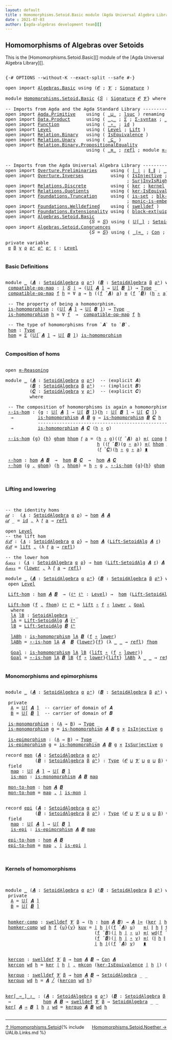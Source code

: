 ```yaml
---
layout: default
title : Homomorphisms.Setoid.Basic module (Agda Universal Algebra Library)
date : 2021-07-03
author: [agda-algebras development team][]
---
```


## <a id="homomorphisms-of-algebras-over-setoids">Homomorphisms of Algebras over Setoids</a>

This is the [Homomorphisms.Setoid.Basic][] module of the [Agda Universal Algebra Library][].

<pre class="Agda">

<a id="364" class="Symbol">{-#</a> <a id="368" class="Keyword">OPTIONS</a> <a id="376" class="Pragma">--without-K</a> <a id="388" class="Pragma">--exact-split</a> <a id="402" class="Pragma">--safe</a> <a id="409" class="Symbol">#-}</a>

<a id="414" class="Keyword">open</a> <a id="419" class="Keyword">import</a> <a id="426" href="Algebras.Basic.html" class="Module">Algebras.Basic</a> <a id="441" class="Keyword">using</a> <a id="447" class="Symbol">(</a><a id="448" href="Algebras.Basic.html#1139" class="Generalizable">𝓞</a> <a id="450" class="Symbol">;</a> <a id="452" href="Algebras.Basic.html#1141" class="Generalizable">𝓥</a> <a id="454" class="Symbol">;</a> <a id="456" href="Algebras.Basic.html#3865" class="Function">Signature</a> <a id="466" class="Symbol">)</a>

<a id="469" class="Keyword">module</a> <a id="476" href="Homomorphisms.Setoid.Basic.html" class="Module">Homomorphisms.Setoid.Basic</a> <a id="503" class="Symbol">{</a><a id="504" href="Homomorphisms.Setoid.Basic.html#504" class="Bound">𝑆</a> <a id="506" class="Symbol">:</a> <a id="508" href="Algebras.Basic.html#3865" class="Function">Signature</a> <a id="518" href="Algebras.Basic.html#1139" class="Generalizable">𝓞</a> <a id="520" href="Algebras.Basic.html#1141" class="Generalizable">𝓥</a><a id="521" class="Symbol">}</a> <a id="523" class="Keyword">where</a>

<a id="530" class="Comment">-- Imports from Agda and the Agda Standard Library ------------------------------------------</a>
<a id="624" class="Keyword">open</a> <a id="629" class="Keyword">import</a> <a id="636" href="Agda.Primitive.html" class="Module">Agda.Primitive</a>    <a id="654" class="Keyword">using</a> <a id="660" class="Symbol">(</a> <a id="662" href="Agda.Primitive.html#810" class="Primitive Operator">_⊔_</a> <a id="666" class="Symbol">;</a> <a id="668" href="Agda.Primitive.html#780" class="Primitive">lsuc</a> <a id="673" class="Symbol">)</a> <a id="675" class="Keyword">renaming</a> <a id="684" class="Symbol">(</a> <a id="686" href="Agda.Primitive.html#326" class="Primitive">Set</a> <a id="690" class="Symbol">to</a> <a id="693" class="Primitive">Type</a> <a id="698" class="Symbol">)</a>
<a id="700" class="Keyword">open</a> <a id="705" class="Keyword">import</a> <a id="712" href="Data.Product.html" class="Module">Data.Product</a>      <a id="730" class="Keyword">using</a> <a id="736" class="Symbol">(</a> <a id="738" href="Agda.Builtin.Sigma.html#236" class="InductiveConstructor Operator">_,_</a> <a id="742" class="Symbol">;</a> <a id="744" href="Agda.Builtin.Sigma.html#166" class="Record">Σ</a> <a id="746" class="Symbol">;</a> <a id="748" href="Data.Product.html#916" class="Function">Σ-syntax</a> <a id="757" class="Symbol">;</a> <a id="759" href="Data.Product.html#1167" class="Function Operator">_×_</a> <a id="763" class="Symbol">)</a>
<a id="765" class="Keyword">open</a> <a id="770" class="Keyword">import</a> <a id="777" href="Function.html" class="Module">Function</a>          <a id="795" class="Keyword">using</a> <a id="801" class="Symbol">(</a> <a id="803" href="Function.Base.html#1031" class="Function Operator">_∘_</a> <a id="807" class="Symbol">;</a> <a id="809" href="Function.Base.html#615" class="Function">id</a> <a id="812" class="Symbol">)</a>
<a id="814" class="Keyword">open</a> <a id="819" class="Keyword">import</a> <a id="826" href="Level.html" class="Module">Level</a>             <a id="844" class="Keyword">using</a> <a id="850" class="Symbol">(</a> <a id="852" href="Agda.Primitive.html#597" class="Postulate">Level</a> <a id="858" class="Symbol">;</a> <a id="860" href="Level.html#400" class="Record">Lift</a> <a id="865" class="Symbol">)</a>
<a id="867" class="Keyword">open</a> <a id="872" class="Keyword">import</a> <a id="879" href="Relation.Binary.html" class="Module">Relation.Binary</a>   <a id="897" class="Keyword">using</a> <a id="903" class="Symbol">(</a> <a id="905" href="Relation.Binary.Structures.html#1522" class="Record">IsEquivalence</a> <a id="919" class="Symbol">)</a>
<a id="921" class="Keyword">open</a> <a id="926" class="Keyword">import</a> <a id="933" href="Relation.Unary.html" class="Module">Relation.Unary</a>    <a id="951" class="Keyword">using</a> <a id="957" class="Symbol">(</a> <a id="959" href="Relation.Unary.html#1742" class="Function Operator">_⊆_</a> <a id="963" class="Symbol">)</a>
<a id="965" class="Keyword">open</a> <a id="970" class="Keyword">import</a> <a id="977" href="Relation.Binary.PropositionalEquality.html" class="Module">Relation.Binary.PropositionalEquality</a>
                              <a id="1045" class="Keyword">using</a> <a id="1051" class="Symbol">(</a> <a id="1053" href="Agda.Builtin.Equality.html#151" class="Datatype Operator">_≡_</a> <a id="1057" class="Symbol">;</a> <a id="1059" href="Agda.Builtin.Equality.html#208" class="InductiveConstructor">refl</a> <a id="1064" class="Symbol">;</a> <a id="1066" class="Keyword">module</a> <a id="1073" href="Relation.Binary.PropositionalEquality.Core.html#2708" class="Module">≡-Reasoning</a> <a id="1085" class="Symbol">;</a> <a id="1087" href="Relation.Binary.PropositionalEquality.Core.html#1130" class="Function">cong</a> <a id="1092" class="Symbol">)</a>


<a id="1096" class="Comment">-- Imports from the Agda Universal Algebra Library ------------------------------------------</a>
<a id="1190" class="Keyword">open</a> <a id="1195" class="Keyword">import</a> <a id="1202" href="Overture.Preliminaries.html" class="Module">Overture.Preliminaries</a>     <a id="1229" class="Keyword">using</a> <a id="1235" class="Symbol">(</a> <a id="1237" href="Overture.Preliminaries.html#4524" class="Function Operator">∣_∣</a> <a id="1241" class="Symbol">;</a> <a id="1243" href="Overture.Preliminaries.html#4562" class="Function Operator">∥_∥</a> <a id="1247" class="Symbol">;</a> <a id="1249" href="Overture.Preliminaries.html#5228" class="Function Operator">_⁻¹</a> <a id="1253" class="Symbol">;</a> <a id="1255" href="Overture.Preliminaries.html#9602" class="Function Operator">_≈_</a><a id="1258" class="Symbol">)</a>
<a id="1260" class="Keyword">open</a> <a id="1265" class="Keyword">import</a> <a id="1272" href="Overture.Inverses.html" class="Module">Overture.Inverses</a>          <a id="1299" class="Keyword">using</a> <a id="1305" class="Symbol">(</a> <a id="1307" href="Overture.Inverses.html#2440" class="Function">IsInjective</a> <a id="1319" class="Symbol">;</a> <a id="1321" href="Overture.Inverses.html#3314" class="Function">IsSurjective</a> <a id="1334" class="Symbol">;</a> <a id="1336" href="Overture.Inverses.html#3570" class="Function">SurjInv</a>
                                             <a id="1389" class="Symbol">;</a> <a id="1391" href="Overture.Inverses.html#3882" class="Function">SurjInvIsRightInv</a> <a id="1409" class="Symbol">;</a> <a id="1411" href="Overture.Inverses.html#4065" class="Function">epic-factor</a> <a id="1423" class="Symbol">)</a>
<a id="1425" class="Keyword">open</a> <a id="1430" class="Keyword">import</a> <a id="1437" href="Relations.Discrete.html" class="Module">Relations.Discrete</a>         <a id="1464" class="Keyword">using</a> <a id="1470" class="Symbol">(</a> <a id="1472" href="Relations.Discrete.html#3812" class="Function">ker</a> <a id="1476" class="Symbol">;</a> <a id="1478" href="Relations.Discrete.html#4042" class="Function">kernel</a> <a id="1485" class="Symbol">)</a>
<a id="1487" class="Keyword">open</a> <a id="1492" class="Keyword">import</a> <a id="1499" href="Relations.Quotients.html" class="Module">Relations.Quotients</a>        <a id="1526" class="Keyword">using</a> <a id="1532" class="Symbol">(</a> <a id="1534" href="Relations.Quotients.html#2885" class="Function">ker-IsEquivalence</a> <a id="1552" class="Symbol">)</a>
<a id="1554" class="Keyword">open</a> <a id="1559" class="Keyword">import</a> <a id="1566" href="Foundations.Truncation.html" class="Module">Foundations.Truncation</a>     <a id="1593" class="Keyword">using</a> <a id="1599" class="Symbol">(</a> <a id="1601" href="Foundations.Truncation.html#6614" class="Function">is-set</a> <a id="1608" class="Symbol">;</a> <a id="1610" href="Foundations.Truncation.html#10869" class="Function">blk-uip</a> <a id="1618" class="Symbol">;</a> <a id="1620" href="Foundations.Truncation.html#7384" class="Function">is-embedding</a>
                                             <a id="1678" class="Symbol">;</a> <a id="1680" href="Foundations.Truncation.html#9446" class="Function">monic-is-embedding|Set</a> <a id="1703" class="Symbol">)</a>
<a id="1705" class="Keyword">open</a> <a id="1710" class="Keyword">import</a> <a id="1717" href="Foundations.Welldefined.html" class="Module">Foundations.Welldefined</a>    <a id="1744" class="Keyword">using</a> <a id="1750" class="Symbol">(</a> <a id="1752" href="Foundations.Welldefined.html#2648" class="Function">swelldef</a> <a id="1761" class="Symbol">)</a>
<a id="1763" class="Keyword">open</a> <a id="1768" class="Keyword">import</a> <a id="1775" href="Foundations.Extensionality.html" class="Module">Foundations.Extensionality</a> <a id="1802" class="Keyword">using</a> <a id="1808" class="Symbol">(</a> <a id="1810" href="Foundations.Extensionality.html#4865" class="Function">block-ext|uip</a> <a id="1824" class="Symbol">;</a> <a id="1826" href="Foundations.Extensionality.html#3279" class="Function">pred-ext</a> <a id="1835" class="Symbol">)</a>
<a id="1837" class="Keyword">open</a> <a id="1842" class="Keyword">import</a> <a id="1849" href="Algebras.Setoid.Basic.html" class="Module">Algebras.Setoid.Basic</a>
                               <a id="1902" class="Symbol">{</a><a id="1903" class="Argument">𝑆</a> <a id="1905" class="Symbol">=</a> <a id="1907" href="Homomorphisms.Setoid.Basic.html#504" class="Bound">𝑆</a><a id="1908" class="Symbol">}</a> <a id="1910" class="Keyword">using</a> <a id="1916" class="Symbol">(</a> <a id="1918" href="Algebras.Setoid.Basic.html#3899" class="Function Operator">𝕌[_]</a> <a id="1923" class="Symbol">;</a> <a id="1925" href="Algebras.Setoid.Basic.html#3236" class="Record">SetoidAlgebra</a> <a id="1939" class="Symbol">;</a> <a id="1941" href="Algebras.Setoid.Basic.html#4531" class="Function Operator">_̂_</a> <a id="1945" class="Symbol">;</a> <a id="1947" href="Algebras.Setoid.Basic.html#4769" class="Function">Lift-SetoidAlg</a> <a id="1962" class="Symbol">)</a>
<a id="1964" class="Keyword">open</a> <a id="1969" class="Keyword">import</a> <a id="1976" href="Algebras.Setoid.Congruences.html" class="Module">Algebras.Setoid.Congruences</a>
                               <a id="2035" class="Symbol">{</a><a id="2036" class="Argument">𝑆</a> <a id="2038" class="Symbol">=</a> <a id="2040" href="Homomorphisms.Setoid.Basic.html#504" class="Bound">𝑆</a><a id="2041" class="Symbol">}</a> <a id="2043" class="Keyword">using</a> <a id="2049" class="Symbol">(</a> <a id="2051" href="Algebras.Setoid.Congruences.html#1921" class="Function Operator">_∣≈_</a> <a id="2056" class="Symbol">;</a> <a id="2058" href="Algebras.Setoid.Congruences.html#2804" class="Function">Con</a> <a id="2062" class="Symbol">;</a> <a id="2064" href="Algebras.Setoid.Congruences.html#2592" class="Record">IsCongruence</a> <a id="2077" class="Symbol">;</a> <a id="2079" href="Algebras.Setoid.Congruences.html#2688" class="InductiveConstructor">mkcon</a> <a id="2085" class="Symbol">;</a> <a id="2087" href="Algebras.Setoid.Congruences.html#3790" class="Function Operator">_╱_</a><a id="2090" class="Symbol">)</a>

<a id="2093" class="Keyword">private</a> <a id="2101" class="Keyword">variable</a>
 <a id="2111" href="Homomorphisms.Setoid.Basic.html#2111" class="Generalizable">α</a> <a id="2113" href="Homomorphisms.Setoid.Basic.html#2113" class="Generalizable">β</a> <a id="2115" href="Homomorphisms.Setoid.Basic.html#2115" class="Generalizable">γ</a> <a id="2117" href="Homomorphisms.Setoid.Basic.html#2117" class="Generalizable">ρ</a> <a id="2119" href="Homomorphisms.Setoid.Basic.html#2119" class="Generalizable">ρᵃ</a> <a id="2122" href="Homomorphisms.Setoid.Basic.html#2122" class="Generalizable">ρᵇ</a> <a id="2125" href="Homomorphisms.Setoid.Basic.html#2125" class="Generalizable">ρᶜ</a> <a id="2128" href="Homomorphisms.Setoid.Basic.html#2128" class="Generalizable">ℓ</a> <a id="2130" class="Symbol">:</a> <a id="2132" href="Agda.Primitive.html#597" class="Postulate">Level</a>

</pre>

### <a id="basic-definitions">Basic Definitions</a>

<pre class="Agda">

<a id="2218" class="Keyword">module</a> <a id="2225" href="Homomorphisms.Setoid.Basic.html#2225" class="Module">_</a> <a id="2227" class="Symbol">(</a><a id="2228" href="Homomorphisms.Setoid.Basic.html#2228" class="Bound">𝑨</a> <a id="2230" class="Symbol">:</a> <a id="2232" href="Algebras.Setoid.Basic.html#3236" class="Record">SetoidAlgebra</a> <a id="2246" href="Homomorphisms.Setoid.Basic.html#2111" class="Generalizable">α</a> <a id="2248" href="Homomorphisms.Setoid.Basic.html#2119" class="Generalizable">ρᵃ</a><a id="2250" class="Symbol">)</a> <a id="2252" class="Symbol">(</a><a id="2253" href="Homomorphisms.Setoid.Basic.html#2253" class="Bound">𝑩</a> <a id="2255" class="Symbol">:</a> <a id="2257" href="Algebras.Setoid.Basic.html#3236" class="Record">SetoidAlgebra</a> <a id="2271" href="Homomorphisms.Setoid.Basic.html#2113" class="Generalizable">β</a> <a id="2273" href="Homomorphisms.Setoid.Basic.html#2122" class="Generalizable">ρᵇ</a><a id="2275" class="Symbol">)</a> <a id="2277" class="Keyword">where</a>
 <a id="2284" href="Homomorphisms.Setoid.Basic.html#2284" class="Function">compatible-op-map</a> <a id="2302" class="Symbol">:</a> <a id="2304" href="Overture.Preliminaries.html#4524" class="Function Operator">∣</a> <a id="2306" href="Homomorphisms.Setoid.Basic.html#504" class="Bound">𝑆</a> <a id="2308" href="Overture.Preliminaries.html#4524" class="Function Operator">∣</a> <a id="2310" class="Symbol">→</a> <a id="2312" class="Symbol">(</a><a id="2313" href="Algebras.Setoid.Basic.html#3899" class="Function Operator">𝕌[</a> <a id="2316" href="Homomorphisms.Setoid.Basic.html#2228" class="Bound">𝑨</a> <a id="2318" href="Algebras.Setoid.Basic.html#3899" class="Function Operator">]</a> <a id="2320" class="Symbol">→</a> <a id="2322" href="Algebras.Setoid.Basic.html#3899" class="Function Operator">𝕌[</a> <a id="2325" href="Homomorphisms.Setoid.Basic.html#2253" class="Bound">𝑩</a> <a id="2327" href="Algebras.Setoid.Basic.html#3899" class="Function Operator">]</a><a id="2328" class="Symbol">)</a> <a id="2330" class="Symbol">→</a> <a id="2332" href="Homomorphisms.Setoid.Basic.html#693" class="Primitive">Type</a> <a id="2337" class="Symbol">_</a>
 <a id="2340" href="Homomorphisms.Setoid.Basic.html#2284" class="Function">compatible-op-map</a> <a id="2358" href="Homomorphisms.Setoid.Basic.html#2358" class="Bound">f</a> <a id="2360" href="Homomorphisms.Setoid.Basic.html#2360" class="Bound">h</a> <a id="2362" class="Symbol">=</a> <a id="2364" class="Symbol">∀</a> <a id="2366" href="Homomorphisms.Setoid.Basic.html#2366" class="Bound">a</a> <a id="2368" class="Symbol">→</a> <a id="2370" href="Homomorphisms.Setoid.Basic.html#2360" class="Bound">h</a> <a id="2372" class="Symbol">((</a><a id="2374" href="Homomorphisms.Setoid.Basic.html#2358" class="Bound">f</a> <a id="2376" href="Algebras.Setoid.Basic.html#4531" class="Function Operator">̂</a> <a id="2378" href="Homomorphisms.Setoid.Basic.html#2228" class="Bound">𝑨</a><a id="2379" class="Symbol">)</a> <a id="2381" href="Homomorphisms.Setoid.Basic.html#2366" class="Bound">a</a><a id="2382" class="Symbol">)</a> <a id="2384" href="Agda.Builtin.Equality.html#151" class="Datatype Operator">≡</a> <a id="2386" class="Symbol">(</a><a id="2387" href="Homomorphisms.Setoid.Basic.html#2358" class="Bound">f</a> <a id="2389" href="Algebras.Setoid.Basic.html#4531" class="Function Operator">̂</a> <a id="2391" href="Homomorphisms.Setoid.Basic.html#2253" class="Bound">𝑩</a><a id="2392" class="Symbol">)</a> <a id="2394" class="Symbol">(</a><a id="2395" href="Homomorphisms.Setoid.Basic.html#2360" class="Bound">h</a> <a id="2397" href="Function.Base.html#1031" class="Function Operator">∘</a> <a id="2399" href="Homomorphisms.Setoid.Basic.html#2366" class="Bound">a</a><a id="2400" class="Symbol">)</a>

 <a id="2404" class="Comment">-- The property of being a homomorphism.</a>
 <a id="2446" href="Homomorphisms.Setoid.Basic.html#2446" class="Function">is-homomorphism</a> <a id="2462" class="Symbol">:</a> <a id="2464" class="Symbol">(</a><a id="2465" href="Algebras.Setoid.Basic.html#3899" class="Function Operator">𝕌[</a> <a id="2468" href="Homomorphisms.Setoid.Basic.html#2228" class="Bound">𝑨</a> <a id="2470" href="Algebras.Setoid.Basic.html#3899" class="Function Operator">]</a> <a id="2472" class="Symbol">→</a> <a id="2474" href="Algebras.Setoid.Basic.html#3899" class="Function Operator">𝕌[</a> <a id="2477" href="Homomorphisms.Setoid.Basic.html#2253" class="Bound">𝑩</a> <a id="2479" href="Algebras.Setoid.Basic.html#3899" class="Function Operator">]</a><a id="2480" class="Symbol">)</a> <a id="2482" class="Symbol">→</a> <a id="2484" href="Homomorphisms.Setoid.Basic.html#693" class="Primitive">Type</a> <a id="2489" class="Symbol">_</a>
 <a id="2492" href="Homomorphisms.Setoid.Basic.html#2446" class="Function">is-homomorphism</a> <a id="2508" href="Homomorphisms.Setoid.Basic.html#2508" class="Bound">h</a> <a id="2510" class="Symbol">=</a> <a id="2512" class="Symbol">∀</a> <a id="2514" href="Homomorphisms.Setoid.Basic.html#2514" class="Bound">f</a>  <a id="2517" class="Symbol">→</a>  <a id="2520" href="Homomorphisms.Setoid.Basic.html#2284" class="Function">compatible-op-map</a> <a id="2538" href="Homomorphisms.Setoid.Basic.html#2514" class="Bound">f</a> <a id="2540" href="Homomorphisms.Setoid.Basic.html#2508" class="Bound">h</a>

 <a id="2544" class="Comment">-- The type of homomorphisms from `𝑨` to `𝑩`.</a>
 <a id="2591" href="Homomorphisms.Setoid.Basic.html#2591" class="Function">hom</a> <a id="2595" class="Symbol">:</a> <a id="2597" href="Homomorphisms.Setoid.Basic.html#693" class="Primitive">Type</a> <a id="2602" class="Symbol">_</a>
 <a id="2605" href="Homomorphisms.Setoid.Basic.html#2591" class="Function">hom</a> <a id="2609" class="Symbol">=</a> <a id="2611" href="Agda.Builtin.Sigma.html#166" class="Record">Σ</a> <a id="2613" class="Symbol">(</a><a id="2614" href="Algebras.Setoid.Basic.html#3899" class="Function Operator">𝕌[</a> <a id="2617" href="Homomorphisms.Setoid.Basic.html#2228" class="Bound">𝑨</a> <a id="2619" href="Algebras.Setoid.Basic.html#3899" class="Function Operator">]</a> <a id="2621" class="Symbol">→</a> <a id="2623" href="Algebras.Setoid.Basic.html#3899" class="Function Operator">𝕌[</a> <a id="2626" href="Homomorphisms.Setoid.Basic.html#2253" class="Bound">𝑩</a> <a id="2628" href="Algebras.Setoid.Basic.html#3899" class="Function Operator">]</a><a id="2629" class="Symbol">)</a> <a id="2631" href="Homomorphisms.Setoid.Basic.html#2446" class="Function">is-homomorphism</a>

</pre>

### <a id="composition-of-homs">Composition of homs</a>

<pre class="Agda">

<a id="2731" class="Keyword">open</a> <a id="2736" href="Relation.Binary.PropositionalEquality.Core.html#2708" class="Module">≡-Reasoning</a>

<a id="2749" class="Keyword">module</a> <a id="2756" href="Homomorphisms.Setoid.Basic.html#2756" class="Module">_</a> <a id="2758" class="Symbol">(</a><a id="2759" href="Homomorphisms.Setoid.Basic.html#2759" class="Bound">𝑨</a> <a id="2761" class="Symbol">:</a> <a id="2763" href="Algebras.Setoid.Basic.html#3236" class="Record">SetoidAlgebra</a> <a id="2777" href="Homomorphisms.Setoid.Basic.html#2111" class="Generalizable">α</a> <a id="2779" href="Homomorphisms.Setoid.Basic.html#2119" class="Generalizable">ρᵃ</a><a id="2781" class="Symbol">)</a>  <a id="2784" class="Comment">-- (explicit 𝑨)</a>
         <a id="2809" class="Symbol">(</a><a id="2810" href="Homomorphisms.Setoid.Basic.html#2810" class="Bound">𝑩</a> <a id="2812" class="Symbol">:</a> <a id="2814" href="Algebras.Setoid.Basic.html#3236" class="Record">SetoidAlgebra</a> <a id="2828" href="Homomorphisms.Setoid.Basic.html#2113" class="Generalizable">β</a> <a id="2830" href="Homomorphisms.Setoid.Basic.html#2122" class="Generalizable">ρᵇ</a><a id="2832" class="Symbol">)</a>  <a id="2835" class="Comment">-- (implicit 𝑩)</a>
         <a id="2860" class="Symbol">(</a><a id="2861" href="Homomorphisms.Setoid.Basic.html#2861" class="Bound">𝑪</a> <a id="2863" class="Symbol">:</a> <a id="2865" href="Algebras.Setoid.Basic.html#3236" class="Record">SetoidAlgebra</a> <a id="2879" href="Homomorphisms.Setoid.Basic.html#2115" class="Generalizable">γ</a> <a id="2881" href="Homomorphisms.Setoid.Basic.html#2125" class="Generalizable">ρᶜ</a><a id="2883" class="Symbol">)</a>  <a id="2886" class="Comment">-- (explicit 𝑪)</a>
         <a id="2911" class="Keyword">where</a>

 <a id="2919" class="Comment">-- The composition of homomorphisms is again a homomorphism.</a>
 <a id="2981" href="Homomorphisms.Setoid.Basic.html#2981" class="Function">∘-is-hom</a> <a id="2990" class="Symbol">:</a> <a id="2992" class="Symbol">{</a><a id="2993" href="Homomorphisms.Setoid.Basic.html#2993" class="Bound">g</a> <a id="2995" class="Symbol">:</a> <a id="2997" href="Algebras.Setoid.Basic.html#3899" class="Function Operator">𝕌[</a> <a id="3000" href="Homomorphisms.Setoid.Basic.html#2759" class="Bound">𝑨</a> <a id="3002" href="Algebras.Setoid.Basic.html#3899" class="Function Operator">]</a> <a id="3004" class="Symbol">→</a> <a id="3006" href="Algebras.Setoid.Basic.html#3899" class="Function Operator">𝕌[</a> <a id="3009" href="Homomorphisms.Setoid.Basic.html#2810" class="Bound">𝑩</a> <a id="3011" href="Algebras.Setoid.Basic.html#3899" class="Function Operator">]</a><a id="3012" class="Symbol">}{</a><a id="3014" href="Homomorphisms.Setoid.Basic.html#3014" class="Bound">h</a> <a id="3016" class="Symbol">:</a> <a id="3018" href="Algebras.Setoid.Basic.html#3899" class="Function Operator">𝕌[</a> <a id="3021" href="Homomorphisms.Setoid.Basic.html#2810" class="Bound">𝑩</a> <a id="3023" href="Algebras.Setoid.Basic.html#3899" class="Function Operator">]</a> <a id="3025" class="Symbol">→</a> <a id="3027" href="Algebras.Setoid.Basic.html#3899" class="Function Operator">𝕌[</a> <a id="3030" href="Homomorphisms.Setoid.Basic.html#2861" class="Bound">𝑪</a> <a id="3032" href="Algebras.Setoid.Basic.html#3899" class="Function Operator">]</a><a id="3033" class="Symbol">}</a>
  <a id="3037" class="Symbol">→</a>         <a id="3047" href="Homomorphisms.Setoid.Basic.html#2446" class="Function">is-homomorphism</a> <a id="3063" href="Homomorphisms.Setoid.Basic.html#2759" class="Bound">𝑨</a> <a id="3065" href="Homomorphisms.Setoid.Basic.html#2810" class="Bound">𝑩</a> <a id="3067" href="Homomorphisms.Setoid.Basic.html#2993" class="Bound">g</a> <a id="3069" class="Symbol">→</a> <a id="3071" href="Homomorphisms.Setoid.Basic.html#2446" class="Function">is-homomorphism</a> <a id="3087" href="Homomorphisms.Setoid.Basic.html#2810" class="Bound">𝑩</a> <a id="3089" href="Homomorphisms.Setoid.Basic.html#2861" class="Bound">𝑪</a> <a id="3091" href="Homomorphisms.Setoid.Basic.html#3014" class="Bound">h</a>
            <a id="3105" class="Comment">-------------------------------------------------</a>
  <a id="3157" class="Symbol">→</a>         <a id="3167" href="Homomorphisms.Setoid.Basic.html#2446" class="Function">is-homomorphism</a> <a id="3183" href="Homomorphisms.Setoid.Basic.html#2759" class="Bound">𝑨</a> <a id="3185" href="Homomorphisms.Setoid.Basic.html#2861" class="Bound">𝑪</a> <a id="3187" class="Symbol">(</a><a id="3188" href="Homomorphisms.Setoid.Basic.html#3014" class="Bound">h</a> <a id="3190" href="Function.Base.html#1031" class="Function Operator">∘</a> <a id="3192" href="Homomorphisms.Setoid.Basic.html#2993" class="Bound">g</a><a id="3193" class="Symbol">)</a>

 <a id="3197" href="Homomorphisms.Setoid.Basic.html#2981" class="Function">∘-is-hom</a> <a id="3206" class="Symbol">{</a><a id="3207" href="Homomorphisms.Setoid.Basic.html#3207" class="Bound">g</a><a id="3208" class="Symbol">}</a> <a id="3210" class="Symbol">{</a><a id="3211" href="Homomorphisms.Setoid.Basic.html#3211" class="Bound">h</a><a id="3212" class="Symbol">}</a> <a id="3214" href="Homomorphisms.Setoid.Basic.html#3214" class="Bound">ghom</a> <a id="3219" href="Homomorphisms.Setoid.Basic.html#3219" class="Bound">hhom</a> <a id="3224" href="Homomorphisms.Setoid.Basic.html#3224" class="Bound">𝑓</a> <a id="3226" href="Homomorphisms.Setoid.Basic.html#3226" class="Bound">a</a> <a id="3228" class="Symbol">=</a> <a id="3230" class="Symbol">(</a><a id="3231" href="Homomorphisms.Setoid.Basic.html#3211" class="Bound">h</a> <a id="3233" href="Function.Base.html#1031" class="Function Operator">∘</a> <a id="3235" href="Homomorphisms.Setoid.Basic.html#3207" class="Bound">g</a><a id="3236" class="Symbol">)((</a><a id="3239" href="Homomorphisms.Setoid.Basic.html#3224" class="Bound">𝑓</a> <a id="3241" href="Algebras.Setoid.Basic.html#4531" class="Function Operator">̂</a> <a id="3243" href="Homomorphisms.Setoid.Basic.html#2759" class="Bound">𝑨</a><a id="3244" class="Symbol">)</a> <a id="3246" href="Homomorphisms.Setoid.Basic.html#3226" class="Bound">a</a><a id="3247" class="Symbol">)</a> <a id="3249" href="Relation.Binary.PropositionalEquality.Core.html#2923" class="Function">≡⟨</a> <a id="3252" href="Relation.Binary.PropositionalEquality.Core.html#1130" class="Function">cong</a> <a id="3257" href="Homomorphisms.Setoid.Basic.html#3211" class="Bound">h</a> <a id="3259" class="Symbol">(</a> <a id="3261" href="Homomorphisms.Setoid.Basic.html#3214" class="Bound">ghom</a> <a id="3266" href="Homomorphisms.Setoid.Basic.html#3224" class="Bound">𝑓</a> <a id="3268" href="Homomorphisms.Setoid.Basic.html#3226" class="Bound">a</a> <a id="3270" class="Symbol">)</a> <a id="3272" href="Relation.Binary.PropositionalEquality.Core.html#2923" class="Function">⟩</a>
                                  <a id="3308" href="Homomorphisms.Setoid.Basic.html#3211" class="Bound">h</a> <a id="3310" class="Symbol">((</a><a id="3312" href="Homomorphisms.Setoid.Basic.html#3224" class="Bound">𝑓</a> <a id="3314" href="Algebras.Setoid.Basic.html#4531" class="Function Operator">̂</a> <a id="3316" href="Homomorphisms.Setoid.Basic.html#2810" class="Bound">𝑩</a><a id="3317" class="Symbol">)(</a><a id="3319" href="Homomorphisms.Setoid.Basic.html#3207" class="Bound">g</a> <a id="3321" href="Function.Base.html#1031" class="Function Operator">∘</a> <a id="3323" href="Homomorphisms.Setoid.Basic.html#3226" class="Bound">a</a><a id="3324" class="Symbol">))</a> <a id="3327" href="Relation.Binary.PropositionalEquality.Core.html#2923" class="Function">≡⟨</a> <a id="3330" href="Homomorphisms.Setoid.Basic.html#3219" class="Bound">hhom</a> <a id="3335" href="Homomorphisms.Setoid.Basic.html#3224" class="Bound">𝑓</a> <a id="3337" class="Symbol">(</a> <a id="3339" href="Homomorphisms.Setoid.Basic.html#3207" class="Bound">g</a> <a id="3341" href="Function.Base.html#1031" class="Function Operator">∘</a> <a id="3343" href="Homomorphisms.Setoid.Basic.html#3226" class="Bound">a</a> <a id="3345" class="Symbol">)</a> <a id="3347" href="Relation.Binary.PropositionalEquality.Core.html#2923" class="Function">⟩</a>
                                  <a id="3383" class="Symbol">(</a><a id="3384" href="Homomorphisms.Setoid.Basic.html#3224" class="Bound">𝑓</a> <a id="3386" href="Algebras.Setoid.Basic.html#4531" class="Function Operator">̂</a> <a id="3388" href="Homomorphisms.Setoid.Basic.html#2861" class="Bound">𝑪</a><a id="3389" class="Symbol">)(</a><a id="3391" href="Homomorphisms.Setoid.Basic.html#3211" class="Bound">h</a> <a id="3393" href="Function.Base.html#1031" class="Function Operator">∘</a> <a id="3395" href="Homomorphisms.Setoid.Basic.html#3207" class="Bound">g</a> <a id="3397" href="Function.Base.html#1031" class="Function Operator">∘</a> <a id="3399" href="Homomorphisms.Setoid.Basic.html#3226" class="Bound">a</a><a id="3400" class="Symbol">)</a> <a id="3402" href="Relation.Binary.PropositionalEquality.Core.html#3105" class="Function Operator">∎</a>

 <a id="3406" href="Homomorphisms.Setoid.Basic.html#3406" class="Function">∘-hom</a> <a id="3412" class="Symbol">:</a> <a id="3414" href="Homomorphisms.Setoid.Basic.html#2591" class="Function">hom</a> <a id="3418" href="Homomorphisms.Setoid.Basic.html#2759" class="Bound">𝑨</a> <a id="3420" href="Homomorphisms.Setoid.Basic.html#2810" class="Bound">𝑩</a>  <a id="3423" class="Symbol">→</a>  <a id="3426" href="Homomorphisms.Setoid.Basic.html#2591" class="Function">hom</a> <a id="3430" href="Homomorphisms.Setoid.Basic.html#2810" class="Bound">𝑩</a> <a id="3432" href="Homomorphisms.Setoid.Basic.html#2861" class="Bound">𝑪</a>  <a id="3435" class="Symbol">→</a>  <a id="3438" href="Homomorphisms.Setoid.Basic.html#2591" class="Function">hom</a> <a id="3442" href="Homomorphisms.Setoid.Basic.html#2759" class="Bound">𝑨</a> <a id="3444" href="Homomorphisms.Setoid.Basic.html#2861" class="Bound">𝑪</a>
 <a id="3447" href="Homomorphisms.Setoid.Basic.html#3406" class="Function">∘-hom</a> <a id="3453" class="Symbol">(</a><a id="3454" href="Homomorphisms.Setoid.Basic.html#3454" class="Bound">g</a> <a id="3456" href="Agda.Builtin.Sigma.html#236" class="InductiveConstructor Operator">,</a> <a id="3458" href="Homomorphisms.Setoid.Basic.html#3458" class="Bound">ghom</a><a id="3462" class="Symbol">)</a> <a id="3464" class="Symbol">(</a><a id="3465" href="Homomorphisms.Setoid.Basic.html#3465" class="Bound">h</a> <a id="3467" href="Agda.Builtin.Sigma.html#236" class="InductiveConstructor Operator">,</a> <a id="3469" href="Homomorphisms.Setoid.Basic.html#3469" class="Bound">hhom</a><a id="3473" class="Symbol">)</a> <a id="3475" class="Symbol">=</a> <a id="3477" href="Homomorphisms.Setoid.Basic.html#3465" class="Bound">h</a> <a id="3479" href="Function.Base.html#1031" class="Function Operator">∘</a> <a id="3481" href="Homomorphisms.Setoid.Basic.html#3454" class="Bound">g</a> <a id="3483" href="Agda.Builtin.Sigma.html#236" class="InductiveConstructor Operator">,</a> <a id="3485" href="Homomorphisms.Setoid.Basic.html#2981" class="Function">∘-is-hom</a> <a id="3494" class="Symbol">{</a><a id="3495" href="Homomorphisms.Setoid.Basic.html#3454" class="Bound">g</a><a id="3496" class="Symbol">}{</a><a id="3498" href="Homomorphisms.Setoid.Basic.html#3465" class="Bound">h</a><a id="3499" class="Symbol">}</a> <a id="3501" href="Homomorphisms.Setoid.Basic.html#3458" class="Bound">ghom</a> <a id="3506" href="Homomorphisms.Setoid.Basic.html#3469" class="Bound">hhom</a> 


</pre>

### <a id="lifting-and-lowering">Lifting and lowering</a>

<pre class="Agda">


<a id="3600" class="Comment">-- the identity homs</a>
<a id="𝒾𝒹"></a><a id="3621" href="Homomorphisms.Setoid.Basic.html#3621" class="Function">𝒾𝒹</a> <a id="3624" class="Symbol">:</a>  <a id="3627" class="Symbol">(</a><a id="3628" href="Homomorphisms.Setoid.Basic.html#3628" class="Bound">𝑨</a> <a id="3630" class="Symbol">:</a> <a id="3632" href="Algebras.Setoid.Basic.html#3236" class="Record">SetoidAlgebra</a> <a id="3646" href="Homomorphisms.Setoid.Basic.html#2111" class="Generalizable">α</a> <a id="3648" href="Homomorphisms.Setoid.Basic.html#2117" class="Generalizable">ρ</a><a id="3649" class="Symbol">)</a> <a id="3651" class="Symbol">→</a> <a id="3653" href="Homomorphisms.Setoid.Basic.html#2591" class="Function">hom</a> <a id="3657" href="Homomorphisms.Setoid.Basic.html#3628" class="Bound">𝑨</a> <a id="3659" href="Homomorphisms.Setoid.Basic.html#3628" class="Bound">𝑨</a>
<a id="3661" href="Homomorphisms.Setoid.Basic.html#3621" class="Function">𝒾𝒹</a> <a id="3664" class="Symbol">_</a> <a id="3666" class="Symbol">=</a> <a id="3668" href="Function.Base.html#615" class="Function">id</a> <a id="3671" href="Agda.Builtin.Sigma.html#236" class="InductiveConstructor Operator">,</a> <a id="3673" class="Symbol">λ</a> <a id="3675" href="Homomorphisms.Setoid.Basic.html#3675" class="Bound">𝑓</a> <a id="3677" href="Homomorphisms.Setoid.Basic.html#3677" class="Bound">a</a> <a id="3679" class="Symbol">→</a> <a id="3681" href="Agda.Builtin.Equality.html#208" class="InductiveConstructor">refl</a>

<a id="3687" class="Keyword">open</a> <a id="3692" href="Level.html" class="Module">Level</a>
<a id="3698" class="Comment">-- the lift hom</a>
<a id="𝓁𝒾𝒻𝓉"></a><a id="3714" href="Homomorphisms.Setoid.Basic.html#3714" class="Function">𝓁𝒾𝒻𝓉</a> <a id="3719" class="Symbol">:</a> <a id="3721" class="Symbol">{</a><a id="3722" href="Homomorphisms.Setoid.Basic.html#3722" class="Bound">𝑨</a> <a id="3724" class="Symbol">:</a> <a id="3726" href="Algebras.Setoid.Basic.html#3236" class="Record">SetoidAlgebra</a> <a id="3740" href="Homomorphisms.Setoid.Basic.html#2111" class="Generalizable">α</a> <a id="3742" href="Homomorphisms.Setoid.Basic.html#2117" class="Generalizable">ρ</a><a id="3743" class="Symbol">}</a> <a id="3745" class="Symbol">→</a> <a id="3747" href="Homomorphisms.Setoid.Basic.html#2591" class="Function">hom</a> <a id="3751" href="Homomorphisms.Setoid.Basic.html#3722" class="Bound">𝑨</a> <a id="3753" class="Symbol">(</a><a id="3754" href="Algebras.Setoid.Basic.html#4769" class="Function">Lift-SetoidAlg</a> <a id="3769" href="Homomorphisms.Setoid.Basic.html#3722" class="Bound">𝑨</a> <a id="3771" href="Homomorphisms.Setoid.Basic.html#2128" class="Generalizable">ℓ</a><a id="3772" class="Symbol">)</a>
<a id="3774" href="Homomorphisms.Setoid.Basic.html#3714" class="Function">𝓁𝒾𝒻𝓉</a> <a id="3779" class="Symbol">=</a> <a id="3781" href="Level.html#457" class="InductiveConstructor">lift</a> <a id="3786" href="Agda.Builtin.Sigma.html#236" class="InductiveConstructor Operator">,</a> <a id="3788" class="Symbol">(λ</a> <a id="3791" href="Homomorphisms.Setoid.Basic.html#3791" class="Bound">𝑓</a> <a id="3793" href="Homomorphisms.Setoid.Basic.html#3793" class="Bound">a</a> <a id="3795" class="Symbol">→</a> <a id="3797" href="Agda.Builtin.Equality.html#208" class="InductiveConstructor">refl</a><a id="3801" class="Symbol">)</a>

<a id="3804" class="Comment">-- the lower hom</a>
<a id="𝓁ℴ𝓌ℯ𝓇"></a><a id="3821" href="Homomorphisms.Setoid.Basic.html#3821" class="Function">𝓁ℴ𝓌ℯ𝓇</a> <a id="3827" class="Symbol">:</a> <a id="3829" class="Symbol">{</a><a id="3830" href="Homomorphisms.Setoid.Basic.html#3830" class="Bound">𝑨</a> <a id="3832" class="Symbol">:</a> <a id="3834" href="Algebras.Setoid.Basic.html#3236" class="Record">SetoidAlgebra</a> <a id="3848" href="Homomorphisms.Setoid.Basic.html#2111" class="Generalizable">α</a> <a id="3850" href="Homomorphisms.Setoid.Basic.html#2117" class="Generalizable">ρ</a><a id="3851" class="Symbol">}</a> <a id="3853" class="Symbol">→</a> <a id="3855" href="Homomorphisms.Setoid.Basic.html#2591" class="Function">hom</a> <a id="3859" class="Symbol">(</a><a id="3860" href="Algebras.Setoid.Basic.html#4769" class="Function">Lift-SetoidAlg</a> <a id="3875" href="Homomorphisms.Setoid.Basic.html#3830" class="Bound">𝑨</a> <a id="3877" href="Homomorphisms.Setoid.Basic.html#2128" class="Generalizable">ℓ</a><a id="3878" class="Symbol">)</a> <a id="3880" href="Homomorphisms.Setoid.Basic.html#3830" class="Bound">𝑨</a>
<a id="3882" href="Homomorphisms.Setoid.Basic.html#3821" class="Function">𝓁ℴ𝓌ℯ𝓇</a> <a id="3888" class="Symbol">=</a> <a id="3890" class="Symbol">(</a><a id="3891" href="Level.html#470" class="Field">lower</a> <a id="3897" href="Agda.Builtin.Sigma.html#236" class="InductiveConstructor Operator">,</a> <a id="3899" class="Symbol">λ</a> <a id="3901" href="Homomorphisms.Setoid.Basic.html#3901" class="Bound">𝑓</a> <a id="3903" href="Homomorphisms.Setoid.Basic.html#3903" class="Bound">a</a> <a id="3905" class="Symbol">→</a> <a id="3907" href="Agda.Builtin.Equality.html#208" class="InductiveConstructor">refl</a><a id="3911" class="Symbol">)</a>

<a id="3914" class="Keyword">module</a> <a id="3921" href="Homomorphisms.Setoid.Basic.html#3921" class="Module">_</a> <a id="3923" class="Symbol">{</a><a id="3924" href="Homomorphisms.Setoid.Basic.html#3924" class="Bound">𝑨</a> <a id="3926" class="Symbol">:</a> <a id="3928" href="Algebras.Setoid.Basic.html#3236" class="Record">SetoidAlgebra</a> <a id="3942" href="Homomorphisms.Setoid.Basic.html#2111" class="Generalizable">α</a> <a id="3944" href="Homomorphisms.Setoid.Basic.html#2119" class="Generalizable">ρᵃ</a><a id="3946" class="Symbol">}</a> <a id="3948" class="Symbol">{</a><a id="3949" href="Homomorphisms.Setoid.Basic.html#3949" class="Bound">𝑩</a> <a id="3951" class="Symbol">:</a> <a id="3953" href="Algebras.Setoid.Basic.html#3236" class="Record">SetoidAlgebra</a> <a id="3967" href="Homomorphisms.Setoid.Basic.html#2113" class="Generalizable">β</a> <a id="3969" href="Homomorphisms.Setoid.Basic.html#2122" class="Generalizable">ρᵇ</a><a id="3971" class="Symbol">}</a> <a id="3973" class="Keyword">where</a>
 <a id="3980" class="Keyword">open</a> <a id="3985" href="Level.html" class="Module">Level</a>

 <a id="3993" href="Homomorphisms.Setoid.Basic.html#3993" class="Function">Lift-hom</a> <a id="4002" class="Symbol">:</a> <a id="4004" href="Homomorphisms.Setoid.Basic.html#2591" class="Function">hom</a> <a id="4008" href="Homomorphisms.Setoid.Basic.html#3924" class="Bound">𝑨</a> <a id="4010" href="Homomorphisms.Setoid.Basic.html#3949" class="Bound">𝑩</a>  <a id="4013" class="Symbol">→</a> <a id="4015" class="Symbol">(</a><a id="4016" href="Homomorphisms.Setoid.Basic.html#4016" class="Bound">ℓᵃ</a> <a id="4019" href="Homomorphisms.Setoid.Basic.html#4019" class="Bound">ℓᵇ</a> <a id="4022" class="Symbol">:</a> <a id="4024" href="Agda.Primitive.html#597" class="Postulate">Level</a><a id="4029" class="Symbol">)</a> <a id="4031" class="Symbol">→</a>  <a id="4034" href="Homomorphisms.Setoid.Basic.html#2591" class="Function">hom</a> <a id="4038" class="Symbol">(</a><a id="4039" href="Algebras.Setoid.Basic.html#4769" class="Function">Lift-SetoidAlg</a> <a id="4054" href="Homomorphisms.Setoid.Basic.html#3924" class="Bound">𝑨</a> <a id="4056" href="Homomorphisms.Setoid.Basic.html#4016" class="Bound">ℓᵃ</a><a id="4058" class="Symbol">)</a> <a id="4060" class="Symbol">(</a><a id="4061" href="Algebras.Setoid.Basic.html#4769" class="Function">Lift-SetoidAlg</a> <a id="4076" href="Homomorphisms.Setoid.Basic.html#3949" class="Bound">𝑩</a> <a id="4078" href="Homomorphisms.Setoid.Basic.html#4019" class="Bound">ℓᵇ</a><a id="4080" class="Symbol">)</a>

 <a id="4084" href="Homomorphisms.Setoid.Basic.html#3993" class="Function">Lift-hom</a> <a id="4093" class="Symbol">(</a><a id="4094" href="Homomorphisms.Setoid.Basic.html#4094" class="Bound">f</a> <a id="4096" href="Agda.Builtin.Sigma.html#236" class="InductiveConstructor Operator">,</a> <a id="4098" href="Homomorphisms.Setoid.Basic.html#4098" class="Bound">fhom</a><a id="4102" class="Symbol">)</a> <a id="4104" href="Homomorphisms.Setoid.Basic.html#4104" class="Bound">ℓᵃ</a> <a id="4107" href="Homomorphisms.Setoid.Basic.html#4107" class="Bound">ℓᵇ</a> <a id="4110" class="Symbol">=</a> <a id="4112" href="Level.html#457" class="InductiveConstructor">lift</a> <a id="4117" href="Function.Base.html#1031" class="Function Operator">∘</a> <a id="4119" href="Homomorphisms.Setoid.Basic.html#4094" class="Bound">f</a> <a id="4121" href="Function.Base.html#1031" class="Function Operator">∘</a> <a id="4123" href="Level.html#470" class="Field">lower</a> <a id="4129" href="Agda.Builtin.Sigma.html#236" class="InductiveConstructor Operator">,</a> <a id="4131" href="Homomorphisms.Setoid.Basic.html#4329" class="Function">Goal</a>
  <a id="4138" class="Keyword">where</a>
  <a id="4146" href="Homomorphisms.Setoid.Basic.html#4146" class="Function">lA</a> <a id="4149" href="Homomorphisms.Setoid.Basic.html#4149" class="Function">lB</a> <a id="4152" class="Symbol">:</a> <a id="4154" href="Algebras.Setoid.Basic.html#3236" class="Record">SetoidAlgebra</a> <a id="4168" class="Symbol">_</a> <a id="4170" class="Symbol">_</a>
  <a id="4174" href="Homomorphisms.Setoid.Basic.html#4146" class="Function">lA</a> <a id="4177" class="Symbol">=</a> <a id="4179" href="Algebras.Setoid.Basic.html#4769" class="Function">Lift-SetoidAlg</a> <a id="4194" href="Homomorphisms.Setoid.Basic.html#3924" class="Bound">𝑨</a> <a id="4196" href="Homomorphisms.Setoid.Basic.html#4104" class="Bound">ℓᵃ</a>
  <a id="4201" href="Homomorphisms.Setoid.Basic.html#4149" class="Function">lB</a> <a id="4204" class="Symbol">=</a> <a id="4206" href="Algebras.Setoid.Basic.html#4769" class="Function">Lift-SetoidAlg</a> <a id="4221" href="Homomorphisms.Setoid.Basic.html#3949" class="Bound">𝑩</a> <a id="4223" href="Homomorphisms.Setoid.Basic.html#4107" class="Bound">ℓᵇ</a>

  <a id="4229" href="Homomorphisms.Setoid.Basic.html#4229" class="Function">lABh</a> <a id="4234" class="Symbol">:</a> <a id="4236" href="Homomorphisms.Setoid.Basic.html#2446" class="Function">is-homomorphism</a> <a id="4252" href="Homomorphisms.Setoid.Basic.html#4146" class="Function">lA</a> <a id="4255" href="Homomorphisms.Setoid.Basic.html#3949" class="Bound">𝑩</a> <a id="4257" class="Symbol">(</a><a id="4258" href="Homomorphisms.Setoid.Basic.html#4094" class="Bound">f</a> <a id="4260" href="Function.Base.html#1031" class="Function Operator">∘</a> <a id="4262" href="Level.html#470" class="Field">lower</a><a id="4267" class="Symbol">)</a>
  <a id="4271" href="Homomorphisms.Setoid.Basic.html#4229" class="Function">lABh</a> <a id="4276" class="Symbol">=</a> <a id="4278" href="Homomorphisms.Setoid.Basic.html#2981" class="Function">∘-is-hom</a> <a id="4287" href="Homomorphisms.Setoid.Basic.html#4146" class="Function">lA</a> <a id="4290" href="Homomorphisms.Setoid.Basic.html#3924" class="Bound">𝑨</a>  <a id="4293" href="Homomorphisms.Setoid.Basic.html#3949" class="Bound">𝑩</a> <a id="4295" class="Symbol">{</a><a id="4296" href="Level.html#470" class="Field">lower</a><a id="4301" class="Symbol">}{</a><a id="4303" href="Homomorphisms.Setoid.Basic.html#4094" class="Bound">f</a><a id="4304" class="Symbol">}</a> <a id="4306" class="Symbol">(λ</a> <a id="4309" href="Homomorphisms.Setoid.Basic.html#4309" class="Bound">_</a> <a id="4311" href="Homomorphisms.Setoid.Basic.html#4311" class="Bound">_</a> <a id="4313" class="Symbol">→</a> <a id="4315" href="Agda.Builtin.Equality.html#208" class="InductiveConstructor">refl</a><a id="4319" class="Symbol">)</a> <a id="4321" href="Homomorphisms.Setoid.Basic.html#4098" class="Bound">fhom</a>

  <a id="4329" href="Homomorphisms.Setoid.Basic.html#4329" class="Function">Goal</a> <a id="4334" class="Symbol">:</a> <a id="4336" href="Homomorphisms.Setoid.Basic.html#2446" class="Function">is-homomorphism</a> <a id="4352" href="Homomorphisms.Setoid.Basic.html#4146" class="Function">lA</a> <a id="4355" href="Homomorphisms.Setoid.Basic.html#4149" class="Function">lB</a> <a id="4358" class="Symbol">(</a><a id="4359" href="Level.html#457" class="InductiveConstructor">lift</a> <a id="4364" href="Function.Base.html#1031" class="Function Operator">∘</a> <a id="4366" class="Symbol">(</a><a id="4367" href="Homomorphisms.Setoid.Basic.html#4094" class="Bound">f</a> <a id="4369" href="Function.Base.html#1031" class="Function Operator">∘</a> <a id="4371" href="Level.html#470" class="Field">lower</a><a id="4376" class="Symbol">))</a>
  <a id="4381" href="Homomorphisms.Setoid.Basic.html#4329" class="Function">Goal</a> <a id="4386" class="Symbol">=</a> <a id="4388" href="Homomorphisms.Setoid.Basic.html#2981" class="Function">∘-is-hom</a> <a id="4397" href="Homomorphisms.Setoid.Basic.html#4146" class="Function">lA</a> <a id="4400" href="Homomorphisms.Setoid.Basic.html#3949" class="Bound">𝑩</a> <a id="4402" href="Homomorphisms.Setoid.Basic.html#4149" class="Function">lB</a> <a id="4405" class="Symbol">{</a><a id="4406" href="Homomorphisms.Setoid.Basic.html#4094" class="Bound">f</a> <a id="4408" href="Function.Base.html#1031" class="Function Operator">∘</a> <a id="4410" href="Level.html#470" class="Field">lower</a><a id="4415" class="Symbol">}{</a><a id="4417" href="Level.html#457" class="InductiveConstructor">lift</a><a id="4421" class="Symbol">}</a> <a id="4423" href="Homomorphisms.Setoid.Basic.html#4229" class="Function">lABh</a> <a id="4428" class="Symbol">λ</a> <a id="4430" href="Homomorphisms.Setoid.Basic.html#4430" class="Bound">_</a> <a id="4432" href="Homomorphisms.Setoid.Basic.html#4432" class="Bound">_</a> <a id="4434" class="Symbol">→</a> <a id="4436" href="Agda.Builtin.Equality.html#208" class="InductiveConstructor">refl</a>

</pre>

### <a id="monomorphisms-and-epimorphisms">Monomorphisms and epimorphisms</a>

<pre class="Agda">

<a id="4547" class="Keyword">module</a> <a id="4554" href="Homomorphisms.Setoid.Basic.html#4554" class="Module">_</a> <a id="4556" class="Symbol">(</a><a id="4557" href="Homomorphisms.Setoid.Basic.html#4557" class="Bound">𝑨</a> <a id="4559" class="Symbol">:</a> <a id="4561" href="Algebras.Setoid.Basic.html#3236" class="Record">SetoidAlgebra</a> <a id="4575" href="Homomorphisms.Setoid.Basic.html#2111" class="Generalizable">α</a> <a id="4577" href="Homomorphisms.Setoid.Basic.html#2119" class="Generalizable">ρᵃ</a><a id="4579" class="Symbol">)</a> <a id="4581" class="Symbol">(</a><a id="4582" href="Homomorphisms.Setoid.Basic.html#4582" class="Bound">𝑩</a> <a id="4584" class="Symbol">:</a> <a id="4586" href="Algebras.Setoid.Basic.html#3236" class="Record">SetoidAlgebra</a> <a id="4600" href="Homomorphisms.Setoid.Basic.html#2113" class="Generalizable">β</a> <a id="4602" href="Homomorphisms.Setoid.Basic.html#2122" class="Generalizable">ρᵇ</a><a id="4604" class="Symbol">)</a> <a id="4606" class="Keyword">where</a>

 <a id="4614" class="Keyword">private</a>
  <a id="4624" href="Homomorphisms.Setoid.Basic.html#4624" class="Function">A</a> <a id="4626" class="Symbol">=</a> <a id="4628" href="Algebras.Setoid.Basic.html#3899" class="Function Operator">𝕌[</a> <a id="4631" href="Homomorphisms.Setoid.Basic.html#4557" class="Bound">𝑨</a> <a id="4633" href="Algebras.Setoid.Basic.html#3899" class="Function Operator">]</a>  <a id="4636" class="Comment">-- carrier of domain of 𝑨</a>
  <a id="4664" href="Homomorphisms.Setoid.Basic.html#4664" class="Function">B</a> <a id="4666" class="Symbol">=</a> <a id="4668" href="Algebras.Setoid.Basic.html#3899" class="Function Operator">𝕌[</a> <a id="4671" href="Homomorphisms.Setoid.Basic.html#4582" class="Bound">𝑩</a> <a id="4673" href="Algebras.Setoid.Basic.html#3899" class="Function Operator">]</a>  <a id="4676" class="Comment">-- carrier of domain of 𝑩</a>

 <a id="4704" href="Homomorphisms.Setoid.Basic.html#4704" class="Function">is-monomorphism</a> <a id="4720" class="Symbol">:</a> <a id="4722" class="Symbol">(</a><a id="4723" href="Homomorphisms.Setoid.Basic.html#4624" class="Function">A</a> <a id="4725" class="Symbol">→</a> <a id="4727" href="Homomorphisms.Setoid.Basic.html#4664" class="Function">B</a><a id="4728" class="Symbol">)</a> <a id="4730" class="Symbol">→</a> <a id="4732" href="Homomorphisms.Setoid.Basic.html#693" class="Primitive">Type</a> <a id="4737" class="Symbol">_</a>
 <a id="4740" href="Homomorphisms.Setoid.Basic.html#4704" class="Function">is-monomorphism</a> <a id="4756" href="Homomorphisms.Setoid.Basic.html#4756" class="Bound">g</a> <a id="4758" class="Symbol">=</a> <a id="4760" href="Homomorphisms.Setoid.Basic.html#2446" class="Function">is-homomorphism</a> <a id="4776" href="Homomorphisms.Setoid.Basic.html#4557" class="Bound">𝑨</a> <a id="4778" href="Homomorphisms.Setoid.Basic.html#4582" class="Bound">𝑩</a> <a id="4780" href="Homomorphisms.Setoid.Basic.html#4756" class="Bound">g</a> <a id="4782" href="Data.Product.html#1167" class="Function Operator">×</a> <a id="4784" href="Overture.Inverses.html#2440" class="Function">IsInjective</a> <a id="4796" href="Homomorphisms.Setoid.Basic.html#4756" class="Bound">g</a>

 <a id="4800" href="Homomorphisms.Setoid.Basic.html#4800" class="Function">is-epimorphism</a> <a id="4815" class="Symbol">:</a> <a id="4817" class="Symbol">(</a><a id="4818" href="Homomorphisms.Setoid.Basic.html#4624" class="Function">A</a> <a id="4820" class="Symbol">→</a> <a id="4822" href="Homomorphisms.Setoid.Basic.html#4664" class="Function">B</a><a id="4823" class="Symbol">)</a> <a id="4825" class="Symbol">→</a> <a id="4827" href="Homomorphisms.Setoid.Basic.html#693" class="Primitive">Type</a> <a id="4832" class="Symbol">_</a>
 <a id="4835" href="Homomorphisms.Setoid.Basic.html#4800" class="Function">is-epimorphism</a> <a id="4850" href="Homomorphisms.Setoid.Basic.html#4850" class="Bound">g</a> <a id="4852" class="Symbol">=</a> <a id="4854" href="Homomorphisms.Setoid.Basic.html#2446" class="Function">is-homomorphism</a> <a id="4870" href="Homomorphisms.Setoid.Basic.html#4557" class="Bound">𝑨</a> <a id="4872" href="Homomorphisms.Setoid.Basic.html#4582" class="Bound">𝑩</a> <a id="4874" href="Homomorphisms.Setoid.Basic.html#4850" class="Bound">g</a> <a id="4876" href="Data.Product.html#1167" class="Function Operator">×</a> <a id="4878" href="Overture.Inverses.html#3314" class="Function">IsSurjective</a> <a id="4891" href="Homomorphisms.Setoid.Basic.html#4850" class="Bound">g</a>

<a id="4894" class="Keyword">record</a> <a id="mon"></a><a id="4901" href="Homomorphisms.Setoid.Basic.html#4901" class="Record">mon</a> <a id="4905" class="Symbol">(</a><a id="4906" href="Homomorphisms.Setoid.Basic.html#4906" class="Bound">𝑨</a> <a id="4908" class="Symbol">:</a> <a id="4910" href="Algebras.Setoid.Basic.html#3236" class="Record">SetoidAlgebra</a> <a id="4924" href="Homomorphisms.Setoid.Basic.html#2111" class="Generalizable">α</a> <a id="4926" href="Homomorphisms.Setoid.Basic.html#2119" class="Generalizable">ρᵃ</a><a id="4928" class="Symbol">)</a>
           <a id="4941" class="Symbol">(</a><a id="4942" href="Homomorphisms.Setoid.Basic.html#4942" class="Bound">𝑩</a> <a id="4944" class="Symbol">:</a> <a id="4946" href="Algebras.Setoid.Basic.html#3236" class="Record">SetoidAlgebra</a> <a id="4960" href="Homomorphisms.Setoid.Basic.html#2113" class="Generalizable">β</a> <a id="4962" href="Homomorphisms.Setoid.Basic.html#2122" class="Generalizable">ρᵇ</a><a id="4964" class="Symbol">)</a> <a id="4966" class="Symbol">:</a> <a id="4968" href="Homomorphisms.Setoid.Basic.html#693" class="Primitive">Type</a> <a id="4973" class="Symbol">(</a><a id="4974" href="Homomorphisms.Setoid.Basic.html#518" class="Bound">𝓞</a> <a id="4976" href="Agda.Primitive.html#810" class="Primitive Operator">⊔</a> <a id="4978" href="Homomorphisms.Setoid.Basic.html#520" class="Bound">𝓥</a> <a id="4980" href="Agda.Primitive.html#810" class="Primitive Operator">⊔</a> <a id="4982" href="Homomorphisms.Setoid.Basic.html#4924" class="Bound">α</a> <a id="4984" href="Agda.Primitive.html#810" class="Primitive Operator">⊔</a> <a id="4986" href="Homomorphisms.Setoid.Basic.html#4960" class="Bound">β</a><a id="4987" class="Symbol">)</a> <a id="4989" class="Keyword">where</a>
 <a id="4996" class="Keyword">field</a>
  <a id="mon.map"></a><a id="5004" href="Homomorphisms.Setoid.Basic.html#5004" class="Field">map</a> <a id="5008" class="Symbol">:</a> <a id="5010" href="Algebras.Setoid.Basic.html#3899" class="Function Operator">𝕌[</a> <a id="5013" href="Homomorphisms.Setoid.Basic.html#4906" class="Bound">𝑨</a> <a id="5015" href="Algebras.Setoid.Basic.html#3899" class="Function Operator">]</a> <a id="5017" class="Symbol">→</a> <a id="5019" href="Algebras.Setoid.Basic.html#3899" class="Function Operator">𝕌[</a> <a id="5022" href="Homomorphisms.Setoid.Basic.html#4942" class="Bound">𝑩</a> <a id="5024" href="Algebras.Setoid.Basic.html#3899" class="Function Operator">]</a>
  <a id="mon.is-mon"></a><a id="5028" href="Homomorphisms.Setoid.Basic.html#5028" class="Field">is-mon</a> <a id="5035" class="Symbol">:</a> <a id="5037" href="Homomorphisms.Setoid.Basic.html#4704" class="Function">is-monomorphism</a> <a id="5053" href="Homomorphisms.Setoid.Basic.html#4906" class="Bound">𝑨</a> <a id="5055" href="Homomorphisms.Setoid.Basic.html#4942" class="Bound">𝑩</a> <a id="5057" href="Homomorphisms.Setoid.Basic.html#5004" class="Field">map</a>

 <a id="mon.mon-to-hom"></a><a id="5063" href="Homomorphisms.Setoid.Basic.html#5063" class="Function">mon-to-hom</a> <a id="5074" class="Symbol">:</a> <a id="5076" href="Homomorphisms.Setoid.Basic.html#2591" class="Function">hom</a> <a id="5080" href="Homomorphisms.Setoid.Basic.html#4906" class="Bound">𝑨</a> <a id="5082" href="Homomorphisms.Setoid.Basic.html#4942" class="Bound">𝑩</a>
 <a id="5085" href="Homomorphisms.Setoid.Basic.html#5063" class="Function">mon-to-hom</a> <a id="5096" class="Symbol">=</a> <a id="5098" href="Homomorphisms.Setoid.Basic.html#5004" class="Field">map</a> <a id="5102" href="Agda.Builtin.Sigma.html#236" class="InductiveConstructor Operator">,</a> <a id="5104" href="Overture.Preliminaries.html#4524" class="Function Operator">∣</a> <a id="5106" href="Homomorphisms.Setoid.Basic.html#5028" class="Field">is-mon</a> <a id="5113" href="Overture.Preliminaries.html#4524" class="Function Operator">∣</a>


<a id="5117" class="Keyword">record</a> <a id="epi"></a><a id="5124" href="Homomorphisms.Setoid.Basic.html#5124" class="Record">epi</a> <a id="5128" class="Symbol">(</a><a id="5129" href="Homomorphisms.Setoid.Basic.html#5129" class="Bound">𝑨</a> <a id="5131" class="Symbol">:</a> <a id="5133" href="Algebras.Setoid.Basic.html#3236" class="Record">SetoidAlgebra</a> <a id="5147" href="Homomorphisms.Setoid.Basic.html#2111" class="Generalizable">α</a> <a id="5149" href="Homomorphisms.Setoid.Basic.html#2119" class="Generalizable">ρᵃ</a><a id="5151" class="Symbol">)</a>
           <a id="5164" class="Symbol">(</a><a id="5165" href="Homomorphisms.Setoid.Basic.html#5165" class="Bound">𝑩</a> <a id="5167" class="Symbol">:</a> <a id="5169" href="Algebras.Setoid.Basic.html#3236" class="Record">SetoidAlgebra</a> <a id="5183" href="Homomorphisms.Setoid.Basic.html#2113" class="Generalizable">β</a> <a id="5185" href="Homomorphisms.Setoid.Basic.html#2122" class="Generalizable">ρᵇ</a><a id="5187" class="Symbol">)</a> <a id="5189" class="Symbol">:</a> <a id="5191" href="Homomorphisms.Setoid.Basic.html#693" class="Primitive">Type</a> <a id="5196" class="Symbol">(</a><a id="5197" href="Homomorphisms.Setoid.Basic.html#518" class="Bound">𝓞</a> <a id="5199" href="Agda.Primitive.html#810" class="Primitive Operator">⊔</a> <a id="5201" href="Homomorphisms.Setoid.Basic.html#520" class="Bound">𝓥</a> <a id="5203" href="Agda.Primitive.html#810" class="Primitive Operator">⊔</a> <a id="5205" href="Homomorphisms.Setoid.Basic.html#5147" class="Bound">α</a> <a id="5207" href="Agda.Primitive.html#810" class="Primitive Operator">⊔</a> <a id="5209" href="Homomorphisms.Setoid.Basic.html#5183" class="Bound">β</a><a id="5210" class="Symbol">)</a> <a id="5212" class="Keyword">where</a>
 <a id="5219" class="Keyword">field</a>
  <a id="epi.map"></a><a id="5227" href="Homomorphisms.Setoid.Basic.html#5227" class="Field">map</a> <a id="5231" class="Symbol">:</a> <a id="5233" href="Algebras.Setoid.Basic.html#3899" class="Function Operator">𝕌[</a> <a id="5236" href="Homomorphisms.Setoid.Basic.html#5129" class="Bound">𝑨</a> <a id="5238" href="Algebras.Setoid.Basic.html#3899" class="Function Operator">]</a> <a id="5240" class="Symbol">→</a> <a id="5242" href="Algebras.Setoid.Basic.html#3899" class="Function Operator">𝕌[</a> <a id="5245" href="Homomorphisms.Setoid.Basic.html#5165" class="Bound">𝑩</a> <a id="5247" href="Algebras.Setoid.Basic.html#3899" class="Function Operator">]</a>
  <a id="epi.is-epi"></a><a id="5251" href="Homomorphisms.Setoid.Basic.html#5251" class="Field">is-epi</a> <a id="5258" class="Symbol">:</a> <a id="5260" href="Homomorphisms.Setoid.Basic.html#4800" class="Function">is-epimorphism</a> <a id="5275" href="Homomorphisms.Setoid.Basic.html#5129" class="Bound">𝑨</a> <a id="5277" href="Homomorphisms.Setoid.Basic.html#5165" class="Bound">𝑩</a> <a id="5279" href="Homomorphisms.Setoid.Basic.html#5227" class="Field">map</a>

 <a id="epi.epi-to-hom"></a><a id="5285" href="Homomorphisms.Setoid.Basic.html#5285" class="Function">epi-to-hom</a> <a id="5296" class="Symbol">:</a> <a id="5298" href="Homomorphisms.Setoid.Basic.html#2591" class="Function">hom</a> <a id="5302" href="Homomorphisms.Setoid.Basic.html#5129" class="Bound">𝑨</a> <a id="5304" href="Homomorphisms.Setoid.Basic.html#5165" class="Bound">𝑩</a>
 <a id="5307" href="Homomorphisms.Setoid.Basic.html#5285" class="Function">epi-to-hom</a> <a id="5318" class="Symbol">=</a> <a id="5320" href="Homomorphisms.Setoid.Basic.html#5227" class="Field">map</a> <a id="5324" href="Agda.Builtin.Sigma.html#236" class="InductiveConstructor Operator">,</a> <a id="5326" href="Overture.Preliminaries.html#4524" class="Function Operator">∣</a> <a id="5328" href="Homomorphisms.Setoid.Basic.html#5251" class="Field">is-epi</a> <a id="5335" href="Overture.Preliminaries.html#4524" class="Function Operator">∣</a>


</pre>

### <a id="kernels-of-homomorphisms">Kernels of homomorphisms</a>

<pre class="Agda">


<a id="5433" class="Keyword">module</a> <a id="5440" href="Homomorphisms.Setoid.Basic.html#5440" class="Module">_</a> <a id="5442" class="Symbol">(</a><a id="5443" href="Homomorphisms.Setoid.Basic.html#5443" class="Bound">𝑨</a> <a id="5445" class="Symbol">:</a> <a id="5447" href="Algebras.Setoid.Basic.html#3236" class="Record">SetoidAlgebra</a> <a id="5461" href="Homomorphisms.Setoid.Basic.html#2111" class="Generalizable">α</a> <a id="5463" href="Homomorphisms.Setoid.Basic.html#2119" class="Generalizable">ρᵃ</a><a id="5465" class="Symbol">)</a> <a id="5467" class="Symbol">(</a><a id="5468" href="Homomorphisms.Setoid.Basic.html#5468" class="Bound">𝑩</a> <a id="5470" class="Symbol">:</a> <a id="5472" href="Algebras.Setoid.Basic.html#3236" class="Record">SetoidAlgebra</a> <a id="5486" href="Homomorphisms.Setoid.Basic.html#2113" class="Generalizable">β</a> <a id="5488" href="Homomorphisms.Setoid.Basic.html#2122" class="Generalizable">ρᵇ</a><a id="5490" class="Symbol">)</a> <a id="5492" class="Keyword">where</a>
 <a id="5499" class="Keyword">private</a>
  <a id="5509" href="Homomorphisms.Setoid.Basic.html#5509" class="Function">A</a> <a id="5511" class="Symbol">=</a> <a id="5513" href="Algebras.Setoid.Basic.html#3899" class="Function Operator">𝕌[</a> <a id="5516" href="Homomorphisms.Setoid.Basic.html#5443" class="Bound">𝑨</a> <a id="5518" href="Algebras.Setoid.Basic.html#3899" class="Function Operator">]</a>
  <a id="5522" href="Homomorphisms.Setoid.Basic.html#5522" class="Function">B</a> <a id="5524" class="Symbol">=</a> <a id="5526" href="Algebras.Setoid.Basic.html#3899" class="Function Operator">𝕌[</a> <a id="5529" href="Homomorphisms.Setoid.Basic.html#5468" class="Bound">𝑩</a> <a id="5531" href="Algebras.Setoid.Basic.html#3899" class="Function Operator">]</a>


 <a id="5536" href="Homomorphisms.Setoid.Basic.html#5536" class="Function">homker-comp</a> <a id="5548" class="Symbol">:</a> <a id="5550" href="Foundations.Welldefined.html#2648" class="Function">swelldef</a> <a id="5559" href="Homomorphisms.Setoid.Basic.html#520" class="Bound">𝓥</a> <a id="5561" href="Homomorphisms.Setoid.Basic.html#5486" class="Bound">β</a> <a id="5563" class="Symbol">→</a> <a id="5565" class="Symbol">(</a><a id="5566" href="Homomorphisms.Setoid.Basic.html#5566" class="Bound">h</a> <a id="5568" class="Symbol">:</a> <a id="5570" href="Homomorphisms.Setoid.Basic.html#2591" class="Function">hom</a> <a id="5574" href="Homomorphisms.Setoid.Basic.html#5443" class="Bound">𝑨</a> <a id="5576" href="Homomorphisms.Setoid.Basic.html#5468" class="Bound">𝑩</a><a id="5577" class="Symbol">)</a> <a id="5579" class="Symbol">→</a> <a id="5581" href="Homomorphisms.Setoid.Basic.html#5443" class="Bound">𝑨</a> <a id="5583" href="Algebras.Setoid.Congruences.html#1921" class="Function Operator">∣≈</a> <a id="5586" class="Symbol">(</a><a id="5587" href="Relations.Discrete.html#3812" class="Function">ker</a> <a id="5591" href="Overture.Preliminaries.html#4524" class="Function Operator">∣</a> <a id="5593" href="Homomorphisms.Setoid.Basic.html#5566" class="Bound">h</a> <a id="5595" href="Overture.Preliminaries.html#4524" class="Function Operator">∣</a><a id="5596" class="Symbol">)</a>
 <a id="5599" href="Homomorphisms.Setoid.Basic.html#5536" class="Function">homker-comp</a> <a id="5611" href="Homomorphisms.Setoid.Basic.html#5611" class="Bound">wd</a> <a id="5614" href="Homomorphisms.Setoid.Basic.html#5614" class="Bound">h</a> <a id="5616" href="Homomorphisms.Setoid.Basic.html#5616" class="Bound">f</a> <a id="5618" class="Symbol">{</a><a id="5619" href="Homomorphisms.Setoid.Basic.html#5619" class="Bound">u</a><a id="5620" class="Symbol">}{</a><a id="5622" href="Homomorphisms.Setoid.Basic.html#5622" class="Bound">v</a><a id="5623" class="Symbol">}</a> <a id="5625" href="Homomorphisms.Setoid.Basic.html#5625" class="Bound">kuv</a> <a id="5629" class="Symbol">=</a> <a id="5631" href="Overture.Preliminaries.html#4524" class="Function Operator">∣</a> <a id="5633" href="Homomorphisms.Setoid.Basic.html#5614" class="Bound">h</a> <a id="5635" href="Overture.Preliminaries.html#4524" class="Function Operator">∣</a><a id="5636" class="Symbol">((</a><a id="5638" href="Homomorphisms.Setoid.Basic.html#5616" class="Bound">f</a> <a id="5640" href="Algebras.Setoid.Basic.html#4531" class="Function Operator">̂</a> <a id="5642" href="Homomorphisms.Setoid.Basic.html#5443" class="Bound">𝑨</a><a id="5643" class="Symbol">)</a> <a id="5645" href="Homomorphisms.Setoid.Basic.html#5619" class="Bound">u</a><a id="5646" class="Symbol">)</a>   <a id="5650" href="Relation.Binary.PropositionalEquality.Core.html#2923" class="Function">≡⟨</a> <a id="5653" href="Overture.Preliminaries.html#4562" class="Function Operator">∥</a> <a id="5655" href="Homomorphisms.Setoid.Basic.html#5614" class="Bound">h</a> <a id="5657" href="Overture.Preliminaries.html#4562" class="Function Operator">∥</a> <a id="5659" href="Homomorphisms.Setoid.Basic.html#5616" class="Bound">f</a> <a id="5661" href="Homomorphisms.Setoid.Basic.html#5619" class="Bound">u</a> <a id="5663" href="Relation.Binary.PropositionalEquality.Core.html#2923" class="Function">⟩</a>
                                 <a id="5698" class="Symbol">(</a><a id="5699" href="Homomorphisms.Setoid.Basic.html#5616" class="Bound">f</a> <a id="5701" href="Algebras.Setoid.Basic.html#4531" class="Function Operator">̂</a> <a id="5703" href="Homomorphisms.Setoid.Basic.html#5468" class="Bound">𝑩</a><a id="5704" class="Symbol">)(</a><a id="5706" href="Overture.Preliminaries.html#4524" class="Function Operator">∣</a> <a id="5708" href="Homomorphisms.Setoid.Basic.html#5614" class="Bound">h</a> <a id="5710" href="Overture.Preliminaries.html#4524" class="Function Operator">∣</a> <a id="5712" href="Function.Base.html#1031" class="Function Operator">∘</a> <a id="5714" href="Homomorphisms.Setoid.Basic.html#5619" class="Bound">u</a><a id="5715" class="Symbol">)</a> <a id="5717" href="Relation.Binary.PropositionalEquality.Core.html#2923" class="Function">≡⟨</a> <a id="5720" href="Homomorphisms.Setoid.Basic.html#5611" class="Bound">wd</a><a id="5722" class="Symbol">(</a><a id="5723" href="Homomorphisms.Setoid.Basic.html#5616" class="Bound">f</a> <a id="5725" href="Algebras.Setoid.Basic.html#4531" class="Function Operator">̂</a> <a id="5727" href="Homomorphisms.Setoid.Basic.html#5468" class="Bound">𝑩</a><a id="5728" class="Symbol">)(</a><a id="5730" href="Overture.Preliminaries.html#4524" class="Function Operator">∣</a> <a id="5732" href="Homomorphisms.Setoid.Basic.html#5614" class="Bound">h</a> <a id="5734" href="Overture.Preliminaries.html#4524" class="Function Operator">∣</a> <a id="5736" href="Function.Base.html#1031" class="Function Operator">∘</a> <a id="5738" href="Homomorphisms.Setoid.Basic.html#5619" class="Bound">u</a><a id="5739" class="Symbol">)(</a><a id="5741" href="Overture.Preliminaries.html#4524" class="Function Operator">∣</a> <a id="5743" href="Homomorphisms.Setoid.Basic.html#5614" class="Bound">h</a> <a id="5745" href="Overture.Preliminaries.html#4524" class="Function Operator">∣</a> <a id="5747" href="Function.Base.html#1031" class="Function Operator">∘</a> <a id="5749" href="Homomorphisms.Setoid.Basic.html#5622" class="Bound">v</a><a id="5750" class="Symbol">)</a><a id="5751" href="Homomorphisms.Setoid.Basic.html#5625" class="Bound">kuv</a> <a id="5755" href="Relation.Binary.PropositionalEquality.Core.html#2923" class="Function">⟩</a>
                                 <a id="5790" class="Symbol">(</a><a id="5791" href="Homomorphisms.Setoid.Basic.html#5616" class="Bound">f</a> <a id="5793" href="Algebras.Setoid.Basic.html#4531" class="Function Operator">̂</a> <a id="5795" href="Homomorphisms.Setoid.Basic.html#5468" class="Bound">𝑩</a><a id="5796" class="Symbol">)(</a><a id="5798" href="Overture.Preliminaries.html#4524" class="Function Operator">∣</a> <a id="5800" href="Homomorphisms.Setoid.Basic.html#5614" class="Bound">h</a> <a id="5802" href="Overture.Preliminaries.html#4524" class="Function Operator">∣</a> <a id="5804" href="Function.Base.html#1031" class="Function Operator">∘</a> <a id="5806" href="Homomorphisms.Setoid.Basic.html#5622" class="Bound">v</a><a id="5807" class="Symbol">)</a> <a id="5809" href="Relation.Binary.PropositionalEquality.Core.html#2923" class="Function">≡⟨</a> <a id="5812" class="Symbol">(</a><a id="5813" href="Overture.Preliminaries.html#4562" class="Function Operator">∥</a> <a id="5815" href="Homomorphisms.Setoid.Basic.html#5614" class="Bound">h</a> <a id="5817" href="Overture.Preliminaries.html#4562" class="Function Operator">∥</a> <a id="5819" href="Homomorphisms.Setoid.Basic.html#5616" class="Bound">f</a> <a id="5821" href="Homomorphisms.Setoid.Basic.html#5622" class="Bound">v</a><a id="5822" class="Symbol">)</a><a id="5823" href="Overture.Preliminaries.html#5228" class="Function Operator">⁻¹</a> <a id="5826" href="Relation.Binary.PropositionalEquality.Core.html#2923" class="Function">⟩</a>
                                 <a id="5861" href="Overture.Preliminaries.html#4524" class="Function Operator">∣</a> <a id="5863" href="Homomorphisms.Setoid.Basic.html#5614" class="Bound">h</a> <a id="5865" href="Overture.Preliminaries.html#4524" class="Function Operator">∣</a><a id="5866" class="Symbol">((</a><a id="5868" href="Homomorphisms.Setoid.Basic.html#5616" class="Bound">f</a> <a id="5870" href="Algebras.Setoid.Basic.html#4531" class="Function Operator">̂</a> <a id="5872" href="Homomorphisms.Setoid.Basic.html#5443" class="Bound">𝑨</a><a id="5873" class="Symbol">)</a> <a id="5875" href="Homomorphisms.Setoid.Basic.html#5622" class="Bound">v</a><a id="5876" class="Symbol">)</a>   <a id="5880" href="Relation.Binary.PropositionalEquality.Core.html#3105" class="Function Operator">∎</a>


 <a id="5885" href="Homomorphisms.Setoid.Basic.html#5885" class="Function">kercon</a> <a id="5892" class="Symbol">:</a> <a id="5894" href="Foundations.Welldefined.html#2648" class="Function">swelldef</a> <a id="5903" href="Homomorphisms.Setoid.Basic.html#520" class="Bound">𝓥</a> <a id="5905" href="Homomorphisms.Setoid.Basic.html#5486" class="Bound">β</a> <a id="5907" class="Symbol">→</a> <a id="5909" href="Homomorphisms.Setoid.Basic.html#2591" class="Function">hom</a> <a id="5913" href="Homomorphisms.Setoid.Basic.html#5443" class="Bound">𝑨</a> <a id="5915" href="Homomorphisms.Setoid.Basic.html#5468" class="Bound">𝑩</a> <a id="5917" class="Symbol">→</a> <a id="5919" href="Algebras.Setoid.Congruences.html#2804" class="Function">Con</a> <a id="5923" href="Homomorphisms.Setoid.Basic.html#5443" class="Bound">𝑨</a>
 <a id="5926" href="Homomorphisms.Setoid.Basic.html#5885" class="Function">kercon</a> <a id="5933" href="Homomorphisms.Setoid.Basic.html#5933" class="Bound">wd</a> <a id="5936" href="Homomorphisms.Setoid.Basic.html#5936" class="Bound">h</a> <a id="5938" class="Symbol">=</a> <a id="5940" href="Relations.Discrete.html#3812" class="Function">ker</a> <a id="5944" href="Overture.Preliminaries.html#4524" class="Function Operator">∣</a> <a id="5946" href="Homomorphisms.Setoid.Basic.html#5936" class="Bound">h</a> <a id="5948" href="Overture.Preliminaries.html#4524" class="Function Operator">∣</a> <a id="5950" href="Agda.Builtin.Sigma.html#236" class="InductiveConstructor Operator">,</a> <a id="5952" href="Algebras.Setoid.Congruences.html#2688" class="InductiveConstructor">mkcon</a> <a id="5958" class="Symbol">(</a><a id="5959" href="Relations.Quotients.html#2885" class="Function">ker-IsEquivalence</a> <a id="5977" href="Overture.Preliminaries.html#4524" class="Function Operator">∣</a> <a id="5979" href="Homomorphisms.Setoid.Basic.html#5936" class="Bound">h</a> <a id="5981" href="Overture.Preliminaries.html#4524" class="Function Operator">∣</a><a id="5982" class="Symbol">)</a> <a id="5984" class="Symbol">(</a><a id="5985" href="Homomorphisms.Setoid.Basic.html#5536" class="Function">homker-comp</a> <a id="5997" href="Homomorphisms.Setoid.Basic.html#5933" class="Bound">wd</a> <a id="6000" href="Homomorphisms.Setoid.Basic.html#5936" class="Bound">h</a><a id="6001" class="Symbol">)</a>

 <a id="6005" href="Homomorphisms.Setoid.Basic.html#6005" class="Function">kerquo</a> <a id="6012" class="Symbol">:</a> <a id="6014" href="Foundations.Welldefined.html#2648" class="Function">swelldef</a> <a id="6023" href="Homomorphisms.Setoid.Basic.html#520" class="Bound">𝓥</a> <a id="6025" href="Homomorphisms.Setoid.Basic.html#5486" class="Bound">β</a> <a id="6027" class="Symbol">→</a> <a id="6029" href="Homomorphisms.Setoid.Basic.html#2591" class="Function">hom</a> <a id="6033" href="Homomorphisms.Setoid.Basic.html#5443" class="Bound">𝑨</a> <a id="6035" href="Homomorphisms.Setoid.Basic.html#5468" class="Bound">𝑩</a> <a id="6037" class="Symbol">→</a> <a id="6039" href="Algebras.Setoid.Basic.html#3236" class="Record">SetoidAlgebra</a> <a id="6053" class="Symbol">_</a> <a id="6055" class="Symbol">_</a>
 <a id="6058" href="Homomorphisms.Setoid.Basic.html#6005" class="Function">kerquo</a> <a id="6065" href="Homomorphisms.Setoid.Basic.html#6065" class="Bound">wd</a> <a id="6068" href="Homomorphisms.Setoid.Basic.html#6068" class="Bound">h</a> <a id="6070" class="Symbol">=</a> <a id="6072" href="Homomorphisms.Setoid.Basic.html#5443" class="Bound">𝑨</a> <a id="6074" href="Algebras.Setoid.Congruences.html#3790" class="Function Operator">╱</a> <a id="6076" class="Symbol">(</a><a id="6077" href="Homomorphisms.Setoid.Basic.html#5885" class="Function">kercon</a> <a id="6084" href="Homomorphisms.Setoid.Basic.html#6065" class="Bound">wd</a> <a id="6087" href="Homomorphisms.Setoid.Basic.html#6068" class="Bound">h</a><a id="6088" class="Symbol">)</a>


<a id="ker[_⇒_]_↾_"></a><a id="6092" href="Homomorphisms.Setoid.Basic.html#6092" class="Function Operator">ker[_⇒_]_↾_</a> <a id="6104" class="Symbol">:</a> <a id="6106" class="Symbol">(</a><a id="6107" href="Homomorphisms.Setoid.Basic.html#6107" class="Bound">𝑨</a> <a id="6109" class="Symbol">:</a> <a id="6111" href="Algebras.Setoid.Basic.html#3236" class="Record">SetoidAlgebra</a> <a id="6125" href="Homomorphisms.Setoid.Basic.html#2111" class="Generalizable">α</a> <a id="6127" href="Homomorphisms.Setoid.Basic.html#2119" class="Generalizable">ρᵃ</a><a id="6129" class="Symbol">)</a> <a id="6131" class="Symbol">(</a><a id="6132" href="Homomorphisms.Setoid.Basic.html#6132" class="Bound">𝑩</a> <a id="6134" class="Symbol">:</a> <a id="6136" href="Algebras.Setoid.Basic.html#3236" class="Record">SetoidAlgebra</a> <a id="6150" href="Homomorphisms.Setoid.Basic.html#2113" class="Generalizable">β</a> <a id="6152" href="Homomorphisms.Setoid.Basic.html#2122" class="Generalizable">ρᵇ</a><a id="6154" class="Symbol">)</a>
 <a id="6157" class="Symbol">→</a>            <a id="6170" href="Homomorphisms.Setoid.Basic.html#2591" class="Function">hom</a> <a id="6174" href="Homomorphisms.Setoid.Basic.html#6107" class="Bound">𝑨</a> <a id="6176" href="Homomorphisms.Setoid.Basic.html#6132" class="Bound">𝑩</a> <a id="6178" class="Symbol">→</a> <a id="6180" href="Foundations.Welldefined.html#2648" class="Function">swelldef</a> <a id="6189" href="Homomorphisms.Setoid.Basic.html#520" class="Bound">𝓥</a> <a id="6191" href="Homomorphisms.Setoid.Basic.html#2113" class="Generalizable">β</a> <a id="6193" class="Symbol">→</a> <a id="6195" href="Algebras.Setoid.Basic.html#3236" class="Record">SetoidAlgebra</a> <a id="6209" class="Symbol">_</a> <a id="6211" class="Symbol">_</a>
<a id="6213" href="Homomorphisms.Setoid.Basic.html#6092" class="Function Operator">ker[</a> <a id="6218" href="Homomorphisms.Setoid.Basic.html#6218" class="Bound">𝑨</a> <a id="6220" href="Homomorphisms.Setoid.Basic.html#6092" class="Function Operator">⇒</a> <a id="6222" href="Homomorphisms.Setoid.Basic.html#6222" class="Bound">𝑩</a> <a id="6224" href="Homomorphisms.Setoid.Basic.html#6092" class="Function Operator">]</a> <a id="6226" href="Homomorphisms.Setoid.Basic.html#6226" class="Bound">h</a> <a id="6228" href="Homomorphisms.Setoid.Basic.html#6092" class="Function Operator">↾</a> <a id="6230" href="Homomorphisms.Setoid.Basic.html#6230" class="Bound">wd</a> <a id="6233" class="Symbol">=</a> <a id="6235" href="Homomorphisms.Setoid.Basic.html#6005" class="Function">kerquo</a> <a id="6242" href="Homomorphisms.Setoid.Basic.html#6218" class="Bound">𝑨</a> <a id="6244" href="Homomorphisms.Setoid.Basic.html#6222" class="Bound">𝑩</a> <a id="6246" href="Homomorphisms.Setoid.Basic.html#6230" class="Bound">wd</a> <a id="6249" href="Homomorphisms.Setoid.Basic.html#6226" class="Bound">h</a>

</pre>

--------------------------------

<span style="float:left;">[↑ Homomorphisms.Setoid](Homomorphisms.Setoid.html)</span>
<span style="float:right;">[Homomorphisms.Setoid.Noether →](Homomorphisms.Setoid.Noether.html)</span>

{% include UALib.Links.md %}

[agda-algebras development team]: https://github.com/ualib/agda-algebras#the-agda-algebras-development-team
